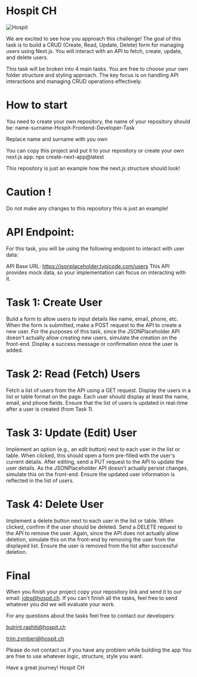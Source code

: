 # Hospit CH
![Hospit](https://media.licdn.com/dms/image/v2/D4D3DAQGYQEJXrYFizg/image-scale_191_1128/image-scale_191_1128/0/1696320408408/hospit_ch_cover?e=2147483647&v=beta&t=d_ybKkDeGPCzwx8zTWxtAj8ZQbEwEZyVo8FrQc4DVnI)

We are excited to see how you approach this challenge! The goal of this task is to build a CRUD (Create, Read, Update, Delete) form for managing users using Next.js. You will interact with an API to fetch, create, update, and delete users.

This task will be broken into 4 main tasks. You are free to choose your own folder structure and styling approach. The key focus is on handling API interactions and managing CRUD operations effectively.

# How to start
You need to create your own repository, the name of your repository should be: name-surname-Hospit-Frontend-Developer-Task

Replace name and surname with you own 

You can copy this project and put it to your repository or create your own next.js app: npx create-next-app@latest

This repository is just an example how the next.js structure should look!

# Caution !
Do not make any changes to this repository this is just an example!

# API Endpoint:
For this task, you will be using the following endpoint to interact with user data:

API Base URL: https://jsonplaceholder.typicode.com/users
This API provides mock data, so your implementation can focus on interacting with it.

# Task 1: Create User
Build a form to allow users to input details like name, email, phone, etc.
When the form is submitted, make a POST request to the API to create a new user.
For the purposes of this task, since the JSONPlaceholder API doesn't actually allow creating new users, simulate the creation on the front-end.
Display a success message or confirmation once the user is added.

# Task 2: Read (Fetch) Users
Fetch a list of users from the API using a GET request.
Display the users in a list or table format on the page.
Each user should display at least the name, email, and phone fields.
Ensure that the list of users is updated in real-time after a user is created (from Task 1).

# Task 3: Update (Edit) User
Implement an option (e.g., an edit button) next to each user in the list or table.
When clicked, this should open a form pre-filled with the user's current details.
After editing, send a PUT request to the API to update the user details.
As the JSONPlaceholder API doesn't actually persist changes, simulate this on the front-end.
Ensure the updated user information is reflected in the list of users.

# Task 4: Delete User
Implement a delete button next to each user in the list or table.
When clicked, confirm if the user should be deleted.
Send a DELETE request to the API to remove the user.
Again, since the API does not actually allow deletion, simulate this on the front-end by removing the user from the displayed list.
Ensure the user is removed from the list after successful deletion.

# Final
When you finish your project copy your repository link and send it to our email: jobs@hospit.ch.
If you can't finish all the tasks, feel free to send whatever you did we will evaluate your work.

For any questions about the tasks feel free to contact our developers:

butrint.rashiti@hospit.ch

trim.zymberi@hospit.ch

Please do not contact us if you have any problem while building the app
You are free to use whatever logic, structure, style you want.

Have a great journey!
Hospit CH
